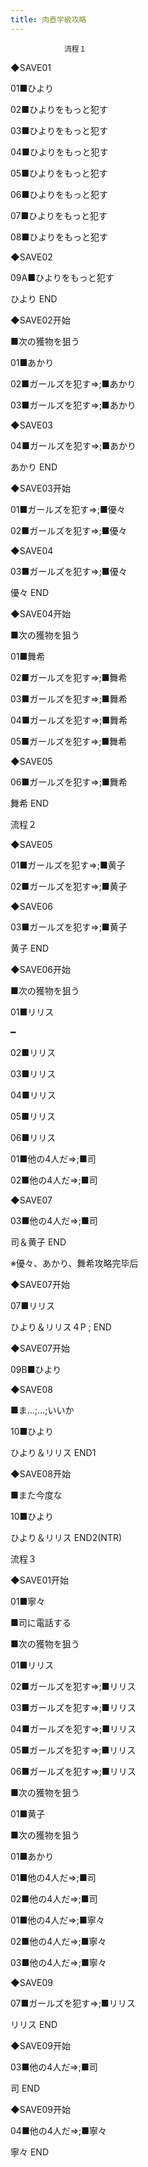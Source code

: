 ```yaml
---
title: 肉壺学級攻略
---
```


                流程１



◆SAVE01

01■ひより

02■ひよりをもっと犯す

03■ひよりをもっと犯す

04■ひよりをもっと犯す

05■ひよりをもっと犯す

06■ひよりをもっと犯す

07■ひよりをもっと犯す

08■ひよりをもっと犯す

◆SAVE02

09A■ひよりをもっと犯す



ひより END



◆SAVE02开始

■次の獲物を狙う

01■あかり

02■ガールズを犯す⇒;■あかり

03■ガールズを犯す⇒;■あかり

◆SAVE03

04■ガールズを犯す⇒;■あかり



あかり END



◆SAVE03开始

01■ガールズを犯す⇒;■優々

02■ガールズを犯す⇒;■優々

◆SAVE04

03■ガールズを犯す⇒;■優々



優々 END



◆SAVE04开始

■次の獲物を狙う

01■舞希

02■ガールズを犯す⇒;■舞希

03■ガールズを犯す⇒;■舞希

04■ガールズを犯す⇒;■舞希

05■ガールズを犯す⇒;■舞希

◆SAVE05

06■ガールズを犯す⇒;■舞希



舞希 END



流程２



◆SAVE05

01■ガールズを犯す⇒;■黄子

02■ガールズを犯す⇒;■黄子

◆SAVE06

03■ガールズを犯す⇒;■黄子



黄子 END



◆SAVE06开始

■次の獲物を狙う

01■リリス

━

02■リリス

03■リリス

04■リリス

05■リリス

06■リリス

01■他の4人だ⇒;■司

02■他の4人だ⇒;■司

◆SAVE07

03■他の4人だ⇒;■司



司＆黄子 END





※優々、あかり、舞希攻略完毕后

◆SAVE07开始

07■リリス



ひより＆リリス４P ; END



◆SAVE07开始

09B■ひより

◆SAVE08

■ま…;…;いいか

10■ひより



ひより＆リリス END1



◆SAVE08开始

■また今度な

10■ひより



ひより＆リリス END2(NTR)



流程３



◆SAVE01开始

01■寧々

■司に電話する

■次の獲物を狙う

01■リリス

02■ガールズを犯す⇒;■リリス

03■ガールズを犯す⇒;■リリス

04■ガールズを犯す⇒;■リリス

05■ガールズを犯す⇒;■リリス

06■ガールズを犯す⇒;■リリス

■次の獲物を狙う

01■黄子

■次の獲物を狙う

01■あかり

01■他の4人だ⇒;■司

02■他の4人だ⇒;■司

01■他の4人だ⇒;■寧々

02■他の4人だ⇒;■寧々

03■他の4人だ⇒;■寧々

◆SAVE09

07■ガールズを犯す⇒;■リリス



リリス END



◆SAVE09开始

03■他の4人だ⇒;■司



司 END



◆SAVE09开始

04■他の4人だ⇒;■寧々



寧々 END


              
